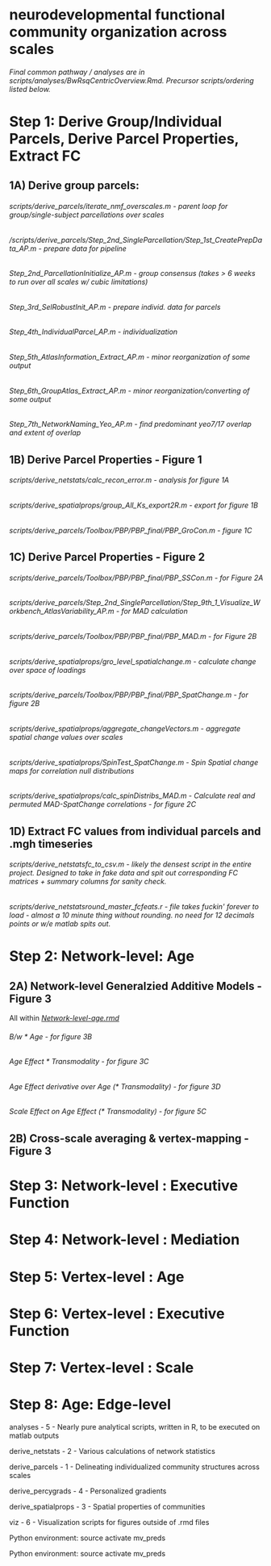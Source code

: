 # neurodevelopmental functional community organization across scales

###### Final common pathway / analyses are in scripts/analyses/BwRsqCentricOverview.Rmd. Precursor scripts/ordering listed below. 

# Step 1: Derive Group/Individual Parcels, Derive Parcel Properties, Extract FC

## 1A) Derive group parcels:
###### scripts/derive_parcels/iterate_nmf_overscales.m - parent loop for group/single-subject parcellations over scales
###### /scripts/derive_parcels/Step_2nd_SingleParcellation/Step_1st_CreatePrepData_AP.m - prepare data for pipeline
###### Step_2nd_ParcellationInitialize_AP.m - group consensus (takes > 6 weeks to run over all scales w/ cubic limitations)
###### Step_3rd_SelRobustInit_AP.m - prepare individ. data for parcels
###### Step_4th_IndividualParcel_AP.m - individualization
###### Step_5th_AtlasInformation_Extract_AP.m - minor reorganization of some output
###### Step_6th_GroupAtlas_Extract_AP.m - minor reorganization/converting of some output
###### Step_7th_NetworkNaming_Yeo_AP.m - find predominant yeo7/17 overlap and extent of overlap

## 1B) Derive Parcel Properties - Figure 1
###### scripts/derive_netstats/calc_recon_error.m - analysis for figure 1A
###### scripts/derive_spatialprops/group_All_Ks_export2R.m - export for figure 1B
###### scripts/derive_parcels/Toolbox/PBP/PBP_final/PBP_GroCon.m - figure 1C
	
## 1C) Derive Parcel Properties - Figure 2
###### scripts/derive_parcels/Toolbox/PBP/PBP_final/PBP_SSCon.m - for Figure 2A
###### scripts/derive_parcels/Step_2nd_SingleParcellation/Step_9th_1_Visualize_Workbench_AtlasVariability_AP.m	- for MAD calculation
###### scripts/derive_parcels/Toolbox/PBP/PBP_final/PBP_MAD.m - for Figure 2B
###### scripts/derive_spatialprops/gro_level_spatialchange.m - calculate change over space of loadings
###### scripts/derive_parcels/Toolbox/PBP/PBP_final/PBP_SpatChange.m - for figure 2B
###### scripts/derive_spatialprops/aggregate_changeVectors.m - aggregate spatial change values over scales
###### scripts/derive_spatialprops/SpinTest_SpatChange.m - Spin Spatial change maps for correlation null distributions
###### scripts/derive_spatialprops/calc_spinDistribs_MAD.m - Calculate real and permuted MAD-SpatChange correlations - for figure 2C	

## 1D) Extract FC values from individual parcels and .mgh timeseries
###### scripts/derive_netstatsfc_to_csv.m - likely the densest script in the entire project. Designed to take in fake data and spit out corresponding FC matrices + summary columns for sanity check.
###### scripts/derive_netstatsround_master_fcfeats.r - file takes fuckin' forever to load - almost a 10 minute thing without rounding. no need for 12 decimals points or w/e matlab spits out.

# Step 2: Network-level: Age
## 2A) Network-level Generalzied Additive Models - Figure 3
All within [_Network-level-age.rmd_](https://github.com/PennLINC/multiscale/blob/master/scripts/analyses/Network-level-age.utf8.md)
###### B/w * Age - for figure 3B
###### Age Effect * Transmodality - for figure 3C
###### Age Effect derivative over Age (* Transmodality) - for figure 3D
###### Scale Effect on Age Effect (* Transmodality) - for figure 5C

## 2B)	Cross-scale averaging & vertex-mapping - Figure 3

# Step 3: Network-level : Executive Function
# Step 4: Network-level : Mediation
# Step 5: Vertex-level : Age
# Step 6: Vertex-level : Executive Function
# Step 7: Vertex-level : Scale
# Step 8: Age: Edge-level

analyses - 5 - Nearly pure analytical scripts, written in R, to be executed on matlab outputs

derive_netstats - 2 - Various calculations of network statistics

derive_parcels - 1 - Delineating individualized community structures across scales

derive_percygrads - 4 - Personalized gradients

derive_spatialprops - 3 - Spatial properties of communities

viz - 6 - Visualization scripts for figures outside of .rmd files 

Python environment:
source activate mv_preds


Python environment:
source activate mv_preds
